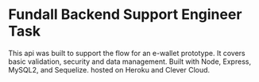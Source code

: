 # Fundall Backend Support Engineer Task

This api was built to support the flow for an e-wallet prototype. It covers basic validation, security and data management. Built with Node, Express, MySQL2, and Sequelize. hosted on Heroku and Clever Cloud.